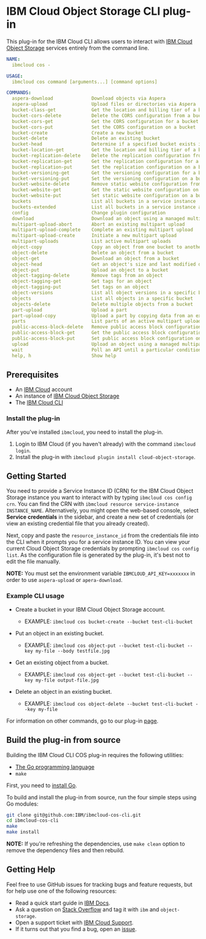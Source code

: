 # IBM Cloud Object Storage CLI plug-in

This plug-in for the IBM Cloud CLI allows users to interact with [IBM Cloud Object Storage][ibm-cos] services entirely from the command line.

```yaml
NAME:
  ibmcloud cos -

USAGE:
  ibmcloud cos command [arguments...] [command options]

COMMANDS:
  aspera-download              Download objects via Aspera
  aspera-upload                Upload files or directories via Aspera
  bucket-class-get             Get the location and billing tier of a bucket
  bucket-cors-delete           Delete the CORS configuration from a bucket
  bucket-cors-get              Get the CORS configuration for a bucket
  bucket-cors-put              Set the CORS configuration on a bucket
  bucket-create                Create a new bucket
  bucket-delete                Delete an existing bucket
  bucket-head                  Determine if a specified bucket exists in the target region
  bucket-location-get          Get the location and billing tier of a bucket
  bucket-replication-delete    Delete the replication configuration from a bucket
  bucket-replication-get       Get the replication configuration for a bucket
  bucket-replication-put       Set the replication configuration on a bucket
  bucket-versioning-get        Get the versioning configuration for a bucket
  bucket-versioning-put        Set the versioning configuration on a bucket
  bucket-website-delete        Remove static website configuration from a bucket
  bucket-website-get           Get the static website configuration on a bucket
  bucket-website-put           Set static website configuration on a bucket
  buckets                      List all buckets in a service instance
  buckets-extended             List all buckets in a service instance and their provisioning codes
  config                       Change plugin configuration
  download                     Download an object using a managed multipart transfer
  multipart-upload-abort       Abort an existing multipart upload
  multipart-upload-complete    Complete an existing multipart upload
  multipart-upload-create      Initiate a new multipart upload
  multipart-uploads            List active multipart uploads
  object-copy                  Copy an object from one bucket to another
  object-delete                Delete an object from a bucket
  object-get                   Download an object from a bucket
  object-head                  Get an object's size and last modified date
  object-put                   Upload an object to a bucket
  object-tagging-delete        Remove tags from an object
  object-tagging-get           Get tags for an object
  object-tagging-put           Set tags on an object
  object-versions              List all object versions in a specific bucket
  objects                      List all objects in a specific bucket
  objects-delete               Delete multiple objects from a bucket
  part-upload                  Upload a part
  part-upload-copy             Upload a part by copying data from an existing object
  parts                        List parts of an active multipart upload
  public-access-block-delete   Remove public access block configuration from a bucket
  public-access-block-get      Get the public access block configuration on a bucket
  public-access-block-put      Set public access block configuration on a bucket
  upload                       Upload an object using a managed multipart transfer
  wait                         Poll an API until a particular condition is satisfied
  help, h                      Show help
```

## Prerequisites

- An [IBM Cloud][ibm-cloud] account
- An instance of [IBM Cloud Object Storage][cos-docs]
- The [IBM Cloud CLI][ibmcloud-cli-install]

### Install the plug-in

After you've installed `ibmcloud`, you need to install the plug-in.

1. Login to IBM Cloud (if you haven't already) with the command `ibmcloud login`.
2. Install the plug-in with `ibmcloud plugin install cloud-object-storage`.

## Getting Started

You need to provide a Service Instance ID (CRN) for the IBM Cloud Object Storage instance you want to interact with by typing `ibmcloud cos config crn`. You can find the CRN with `ibmcloud resource service-instance INSTANCE_NAME`.  Alternatively, you might open the web-based console, select **Service credentials** in the sidebar, and create a new set of credentials (or view an existing credential file that you already created).

Next, copy and paste the `resource_instance_id` from the credentials file into the CLI when it prompts you for a service instance ID. You can view your current Cloud Object Storage credentials by prompting `ibmcloud cos config list`. As the configuration file is generated by the plug-in, it's best not to edit the file manually.

**NOTE:** You must set the environment variable `IBMCLOUD_API_KEY=xxxxxxx` in order to use `aspera-upload` or `apera-download`.

### Example CLI usage

- Create a bucket in your IBM Cloud Object Storage account.
  - EXAMPLE: `ibmcloud cos bucket-create --bucket test-cli-bucket`

- Put an object in an existing bucket.
  - EXAMPLE: `ibmcloud cos object-put --bucket test-cli-bucket --key my-file --body testfile.jpg`

- Get an existing object from a bucket.
  - EXAMPLE: `ibmcloud cos object-get --bucket test-cli-bucket --key my-file output-file.jpg`

- Delete an object in an existing bucket.
  - EXAMPLE: `ibmcloud cos object-delete --bucket test-cli-bucket --key my-file`

For information on other commands, go to our plug-in [page](https://cloud.ibm.com/docs/cloud-object-storage-cli-plugin?topic=cloud-object-storage-cli-ic-use-the-ibm-cli).

## Build the plug-in from source

Building the IBM Cloud CLI COS plug-in requires the following utilities:

- [The Go programming language][golang]
- `make`

First, you need to [install Go][go-install].

To build and install the plug-in from source, run the four simple steps using Go modules:

```sh
git clone git@github.com:IBM/ibmcloud-cos-cli.git
cd ibmcloud-cos-cli
make
make install
```

**NOTE:** If you're refreshing the dependencies, use ```make clean``` option to remove the dependency files and then rebuild.

## Getting Help

Feel free to use GitHub issues for tracking bugs and feature requests, but for help use one of the following resources:

- Read a quick start guide in [IBM Docs](https://cloud.ibm.com/docs/cloud-object-storage-cli-plugin).
- Ask a question on [Stack Overflow](https://stackoverflow.com/) and tag it with `ibm` and `object-storage`.
- Open a support ticket with [IBM Cloud Support](https://cloud.ibm.com/unifiedsupport/supportcenter).
- If it turns out that you find a bug, open an [issue](https://github.com/IBM/ibmcloud-cos-cli/issues/new).

[ibm-cos]: https://cloud.ibm.com/catalog/services/cloud-object-storage
[ibmcloud-cli-install]: https://cloud.ibm.com/docs/cli?topic=cloud-cli-ibmcloud_cli
[go-install]: https://golang.org/doc/install
[golang]: https://golang.org/
[cos-docs]: https://cloud.ibm.com/docs/services/cloud-object-storage?topic=cloud-object-storage-getting-started
[ibm-cloud]: https://cloud.ibm.com
